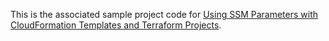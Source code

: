 This is the associated sample project code for [Using SSM Parameters with CloudFormation Templates and Terraform Projects](https://start.jcolemorrison.com/using-ssm-parameters-with-cloudformation-templates-and-terraform-projects/).
